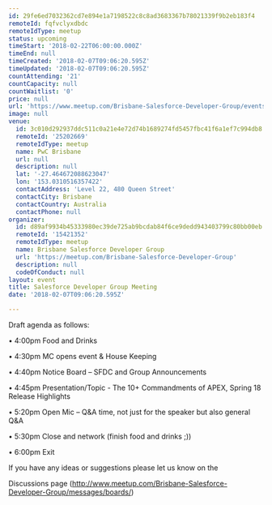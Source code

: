 ```yaml
---
id: 29fe6ed7032362cd7e894e1a7198522c8c8ad3683367b78021339f9b2eb183f4
remoteId: fqfvclyxdbdc
remoteIdType: meetup
status: upcoming
timeStart: '2018-02-22T06:00:00.000Z'
timeEnd: null
timeCreated: '2018-02-07T09:06:20.595Z'
timeUpdated: '2018-02-07T09:06:20.595Z'
countAttending: '21'
countCapacity: null
countWaitlist: '0'
price: null
url: 'https://www.meetup.com/Brisbane-Salesforce-Developer-Group/events/245821688/'
image: null
venue:
  id: 3c010d292937ddc511c0a21e4e72d74b1689274fd5457fbc41f6a1ef7c994db8
  remoteId: '25202669'
  remoteIdType: meetup
  name: PwC Brisbane
  url: null
  description: null
  lat: '-27.464672088623047'
  lon: '153.0310516357422'
  contactAddress: 'Level 22, 480 Queen Street'
  contactCity: Brisbane
  contactCountry: Australia
  contactPhone: null
organizer:
  id: d89af9934b45333980ec39de725ab9bcdab84f6ce9dedd943403799c80bb00eb
  remoteId: '15421352'
  remoteIdType: meetup
  name: Brisbane Salesforce Developer Group
  url: 'https://meetup.com/Brisbane-Salesforce-Developer-Group'
  description: null
  codeOfConduct: null
layout: event
title: Salesforce Developer Group Meeting
date: '2018-02-07T09:06:20.595Z'

---
```

<p>Draft agenda as follows:</p> <p>• 4:00pm Food and Drinks</p> <p>• 4:30pm MC opens event &amp; House Keeping</p> <p>• 4:40pm Notice Board – SFDC and Group Announcements</p> <p>• 4:45pm Presentation/Topic - The 10+ Commandments of APEX, Spring 18 Release Highlights</p> <p>• 5:20pm Open Mic – Q&amp;A time, not just for the speaker but also general Q&amp;A</p> <p>• 5:30pm Close and network (finish food and drinks ;))</p> <p>• 6:00pm Exit</p> <p>If you have any ideas or suggestions please let us know on the</p> <p>Discussions page (<a href="http://www.meetup.com/Brisbane-Salesforce-Developer-Group/messages/boards/" class="linkified">http://www.meetup.com/Brisbane-Salesforce-Developer-Group/messages/boards/</a>)</p>
